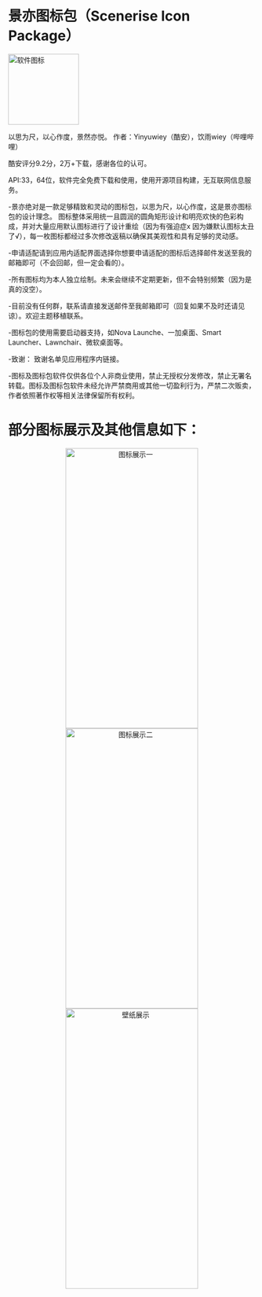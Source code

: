 # 景亦图标包（Scenerise Icon Package）
<img src="https://github.com/Yinyuwiey/Scenerise/assets/61231270/5898c193-d111-4092-9e17-65f667f42eff" width="144" height="144" alt="软件图标"/><br/>

以思为尺，以心作度，景然亦悦。 作者：Yinyuwiey（酷安），饮雨wiey（哔哩哔哩）

酷安评分9.2分，2万+下载，感谢各位的认可。

API:33，64位，软件完全免费下载和使用，使用开源项目构建，无互联网信息服务。

-景亦绝对是一款足够精致和灵动的图标包，以思为尺，以心作度，这是景亦图标包的设计理念。 图标整体采用统一且圆润的圆角矩形设计和明亮欢快的色彩构成，并对大量应用默认图标进行了设计重绘（因为有强迫症x 因为嫌默认图标太丑了√），每一枚图标都经过多次修改返稿以确保其美观性和具有足够的灵动感。 

-申请适配请到应用内适配界面选择你想要申请适配的图标后选择邮件发送至我的邮箱即可（不会回邮，但一定会看的）。 

-所有图标均为本人独立绘制。未来会继续不定期更新，但不会特别频繁（因为是真的没空）。 

-目前没有任何群，联系请直接发送邮件至我邮箱即可（回复如果不及时还请见谅）。欢迎主题移植联系。 

-图标包的使用需要启动器支持，如Nova Launche、一加桌面、Smart Launcher、Lawnchair、微软桌面等。 

-致谢： 致谢名单见应用程序内链接。 

-图标及图标包软件仅供各位个人非商业使用，禁止无授权分发修改，禁止无署名转载。图标及图标包软件未经允许严禁商用或其他一切盈利行为，严禁二次贩卖，作者依照著作权等相关法律保留所有权利。

# 部分图标展示及其他信息如下：

<div align=center>
<img src="https://github.com/Yinyuwiey/Scenerise/assets/61231270/44e83ae3-92d5-4b24-b661-dd4b0223ef79" width="270" height="570" alt="图标展示一"/><br/><img src="https://github.com/Yinyuwiey/Scenerise/assets/61231270/700c7625-03e3-4e83-8581-26fcde54f503" width="270" height="570" alt="图标展示二"/><br/><img src="https://github.com/Yinyuwiey/Scenerise/assets/61231270/5d3f1305-0e94-4aa1-882d-820d72d0304a" width="270" height="570" alt="壁纸展示"/><br/>
</div>
